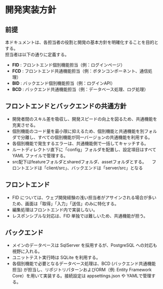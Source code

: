 # 開発実装方針

## 前提
本ドキュメントは、各担当者の役割と開発の基本方針を明確化することを目的とする。  
担当者は以下の通りに定義する。

- **FID** : フロントエンド個別機能担当（例：ログインページ）
- **FCD** : フロントエンド共通機能担当（例：ボタンコンポーネント、通信処理）
- **BID** : バックエンド個別機能担当（例：ログインAPI）
- **BCD** : バックエンド共通機能担当（例：データベース処理、ログ処理）

## フロントエンドとバックエンドの共通方針

- 開発者間のスキル差を吸収し、開発スピードの向上を図るため、共通機能を充実させる。  
- 個別機能のコード量を最小限に抑えるため、個別機能と共通機能を別フォルダで分離し、すべての個別機能が同一バージョンの共通機能を利用する。  
- 各個別機能で発生するエラーは、共通機能側で一括してキャッチする。  
- ルートディレクトリ直下に「config」フォルダを配置し、設定項目はすべて YAML ファイルで管理する。
- src配下はfeatureフォルダとsharedフォルダ、assetフォルダとする。
　フロントエンドは「client/src」、バックエンドは「server/src」となる

## フロントエンド

- FID については、ウェブ開発経験の浅い担当者がアサインされる場合が多いため、画面は「取得」「入力」「送信」のみに特化する。  
- 編集処理はフロントエンド内で実装しない。  
- レスポンシブルな対応は、FID 単独では難しいため、共通機能が担う。

## バックエンド

- メインのデータベースは SqlServer を採用するが、PostgreSQL への対応も視野に入れる。  
- ユニットテスト実行時は SQLite を利用する。  
- 各個別機能で必要となるデータベース処理は、BCD (バックエンド共通機能担当) が担当し、リポジトリパターンおよびORM（例: Entity Framework Core）を用いて実装する。接続設定は appsettings.json や YAMLで管理する。